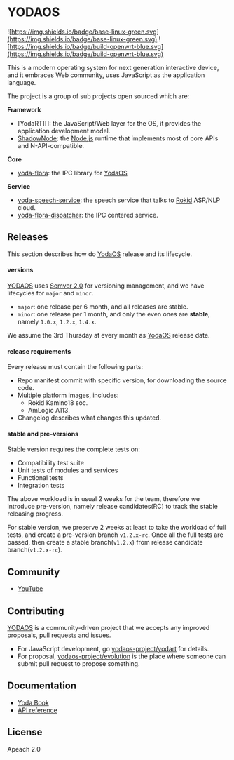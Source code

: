 YODAOS
=============================

![https://img.shields.io/badge/base-linux-green.svg](https://img.shields.io/badge/base-linux-green.svg)
![https://img.shields.io/badge/build-openwrt-blue.svg](https://img.shields.io/badge/build-openwrt-blue.svg)

This is a modern operating system for next generation interactive device, and it embraces Web community,
uses JavaScript as the application language.

The project is a group of sub projects open sourced which are:

**Framework**

- [YodaRT][]: the JavaScript/Web layer for the OS, it provides the application development model.
- [ShadowNode][]: the [Node.js][] runtime that implements most of core APIs and N-API-compatible.

**Core**

- [yoda-flora][]: the IPC library for [YodaOS][]

**Service**

- [yoda-speech-service][]: the speech service that talks to [Rokid][] ASR/NLP cloud.
- [yoda-flora-dispatcher][]: the IPC centered service.

## Releases

This section describes how do [YodaOS][] release and its lifecycle.

#### versions

[YODAOS][] uses [Semver 2.0][] for versioning management, and we have lifecycles for `major` and `minor`.

- `major`: one release per 6 month, and all releases are stable.
- `minor`: one release per 1 month, and only the even ones are __stable__, namely `1.0.x`, `1.2.x`, `1.4.x`.

We assume the 3rd Thursday at every month as [YodaOS][] release date.

#### release requirements

Every release must contain the following parts:

- Repo manifest commit with specific version, for downloading the source code.
- Multiple platform images, includes:
  - Rokid Kamino18 soc.
  - AmLogic A113.
- Changelog describes what changes this updated.

#### stable and pre-versions

Stable version requires the complete tests on:

- Compatibility test suite
- Unit tests of modules and services
- Functional tests
- Integration tests

The above workload is in usual 2 weeks for the team, therefore we introduce pre-version, namely release
candidates(RC) to track the stable releasing progress.

For stable version, we preserve 2 weeks at least to take the workload of full tests, and create a pre-version 
branch `v1.2.x-rc`. Once all the full tests are passed, then create a stable branch(`v1.2.x`) from release
candidate branch(`v1.2.x-rc`).

## Community

- [YouTube](https://www.youtube.com/channel/UCRvBWIaBcsfvCTC_4EKW4lw)

## Contributing

[YODAOS][] is a community-driven project that we accepts any improved proposals, pull requests and issues.

- For JavaScript development, go [yodaos-project/yodart][] for details.
- For proposal, [yodaos-project/evolution][] is the place where someone can submit pull request to propose something.

## Documentation

- [Yoda Book](https://github.com/yodaos-project/yoda-book)
- [API reference](https://yodaos.rokid.com/docs/latest/)

## License

Apeach 2.0

[YODAOS]: https://github.com/Rokid/YodaOS
[yodaos-project/yodart]: https://github.com/yodaos-project/yodart
[yodaos-project/evolution]: https://github.com/yodaos-project/evolution
[yoda-flora]: https://github.com/Rokid/yoda-flora
[yoda-flora-dispatcher]: https://github.com/Rokid/yoda-flora-dispatcher
[yoda-speech-service]: https://github.com/Rokid/yoda-speech-service
[Semver 2.0]: https://semver.org/
[ShadowNode]: https://github.com/Rokid/ShadowNode
[Rokid]: https://github.com/Rokid
[Node.js]: https://github.com/nodejs/node

